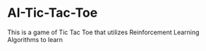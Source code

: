 # AI-Tic-Tac-Toe
This is a game of Tic Tac Toe that utilizes Reinforcement Learning Algorithms to learn
